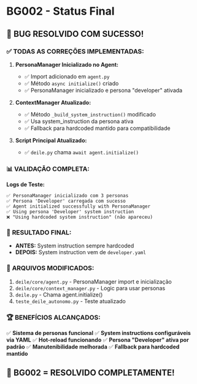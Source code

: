 # BG002 - Status Final

## 🎉 BUG RESOLVIDO COM SUCESSO!

### ✅ **TODAS AS CORREÇÕES IMPLEMENTADAS:**

1. **PersonaManager Inicializado no Agent:**
   - ✅ Import adicionado em `agent.py`
   - ✅ Método `async initialize()` criado
   - ✅ PersonaManager inicializado e persona "developer" ativada

2. **ContextManager Atualizado:**
   - ✅ Método `_build_system_instruction()` modificado
   - ✅ Usa system_instruction da persona ativa
   - ✅ Fallback para hardcoded mantido para compatibilidade

3. **Script Principal Atualizado:**
   - ✅ `deile.py` chama `await agent.initialize()`

### 📊 **VALIDAÇÃO COMPLETA:**

**Logs de Teste:**
```
✅ PersonaManager inicializado com 3 personas
✅ Persona 'Developer' carregada com sucesso
✅ Agent initialized successfully with PersonaManager
✅ Using persona 'Developer' system instruction
❌ "Using hardcoded system instruction" (não apareceu)
```

### 🎯 **RESULTADO FINAL:**

- **ANTES:** System instruction sempre hardcoded
- **DEPOIS:** System instruction vem de `developer.yaml`

### 🔧 **ARQUIVOS MODIFICADOS:**

1. `deile/core/agent.py` - PersonaManager import e inicialização
2. `deile/core/context_manager.py` - Logic para usar personas
3. `deile.py` - Chama agent.initialize()
4. `teste_deile_autonomo.py` - Teste atualizado

### 🏆 **BENEFÍCIOS ALCANÇADOS:**

✅ **Sistema de personas funcional**
✅ **System instructions configuráveis via YAML**
✅ **Hot-reload funcionando**
✅ **Persona "Developer" ativa por padrão**
✅ **Manutenibilidade melhorada**
✅ **Fallback para hardcoded mantido**

## 🎉 BG002 = RESOLVIDO COMPLETAMENTE!